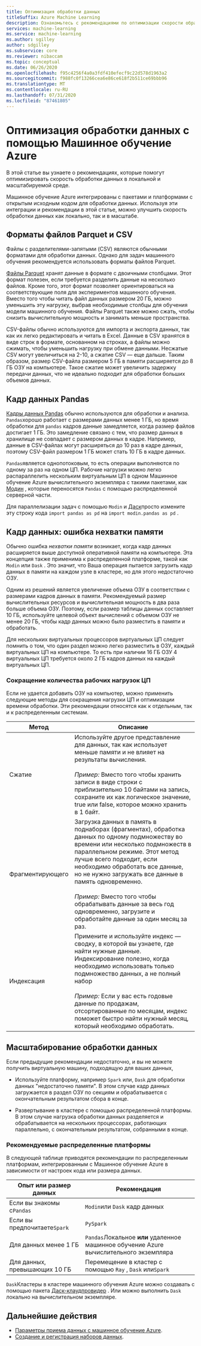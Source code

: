 ```yaml
---
title: Оптимизация обработки данных
titleSuffix: Azure Machine Learning
description: Ознакомьтесь с рекомендациями по оптимизации скорости обработки данных и интеграции, которые Машинное обучение Azure поддерживаются для обработки данных в масштабе.
services: machine-learning
ms.service: machine-learning
ms.author: sgilley
author: sdgilley
ms.subservice: core
ms.reviewer: nibaccam
ms.topic: conceptual
ms.date: 06/26/2020
ms.openlocfilehash: f95c4256f4a0a3fdf410efecf9c22d578d1963a2
ms.sourcegitcommit: f988fc0f13266cea6e86ce618f2b511ce69bbb96
ms.translationtype: MT
ms.contentlocale: ru-RU
ms.lasthandoff: 07/31/2020
ms.locfileid: "87461805"
---
```

# <a name="optimize-data-processing-with-azure-machine-learning"></a>Оптимизация обработки данных с помощью Машинное обучение Azure

В этой статье вы узнаете о рекомендациях, которые помогут оптимизировать скорость обработки данных в локальной и масштабируемой среде.

Машинное обучение Azure интегрированы с пакетами и платформами с открытым исходным кодом для обработки данных. Используя эти интеграции и рекомендации в этой статье, можно улучшить скорость обработки данных как локально, так и в масштабе.

## <a name="parquet-and-csv-file-formats"></a>Форматы файлов Parquet и CSV

Файлы с разделителями-запятыми (CSV) являются обычными форматами для обработки данных. Однако для задач машинного обучения рекомендуется использовать форматы файлов Parquet.

[Файлы Parquet](https://parquet.apache.org/) хранят данные в формате с двоичными столбцами. Этот формат полезен, если требуется разделить данные на несколько файлов. Кроме того, этот формат позволяет ориентироваться на соответствующие поля для экспериментов машинного обучения. Вместо того чтобы читать файл данных размером 20 ГБ, можно уменьшить эту нагрузку, выбрав необходимые столбцы для обучения модели машинного обучения. Файлы Parquet также можно сжать, чтобы снизить вычислительную мощность и занимать меньше пространства.

CSV-файлы обычно используются для импорта и экспорта данных, так как их легко редактировать и читать в Excel. Данные в CSV хранятся в виде строк в формате, основанном на строках, а файлы можно сжимать, чтобы уменьшить нагрузку при обмене данными. Несжатые CSV могут увеличиться на 2-10, а сжатие CSV — еще дальше. Таким образом, размер CSV-файла размером 5 ГБ в памяти расширяется до 8 ГБ ОЗУ на компьютере. Такое сжатие может увеличить задержку передачи данных, что не идеально подходит для обработки больших объемов данных. 

## <a name="pandas-dataframe"></a>Кадр данных Pandas

[Кадры данных Pandas](https://pandas.pydata.org/pandas-docs/stable/getting_started/overview.html) обычно используются для обработки и анализа. `Pandas`хорошо работает с размерами данных менее 1 ГБ, но время обработки для `pandas` кадров данные замедляется, когда размер файлов достигает 1 ГБ. Это замедление связано с тем, что размер данных в хранилище не совпадает с размером данных в кадре. Например, данные в CSV-файлах могут расширяться до 10 раз в кадре данных, поэтому CSV-файл размером 1 ГБ может стать 10 ГБ в кадре данных.

`Pandas`является однопотоковым, то есть операции выполняются по одному за раз на одном ЦП. Рабочие нагрузки можно легко распараллелить нескольким виртуальным ЦП в одном Машинное обучение Azure вычислительного экземпляра с такими пакетами, как [Модин](https://modin.readthedocs.io/en/latest/) , которые переносятся `Pandas` с помощью распределенной серверной части.

Для параллелизации задач с помощью `Modin` и [Даск](https://dask.org)просто измените эту строку кода `import pandas as pd` на `import modin.pandas as pd` .

## <a name="dataframe-out-of-memory-error"></a>Кадр данных: ошибка нехватки памяти 

Обычно ошибка *нехватки памяти* возникает, когда кадр данных расширяется выше доступной оперативной памяти на компьютере. Эта концепция также применима к распределенной платформе, такой как `Modin` или `Dask` .  Это значит, что Ваша операция пытается загрузить кадр данных в памяти на каждом узле в кластере, но для этого недостаточно ОЗУ.

Одним из решений является увеличение объема ОЗУ в соответствии с размерами кадров данных в памяти. Рекомендуемый размер вычислительных ресурсов и вычислительная мощность в два раза больше объема ОЗУ. Поэтому, если размер таблицы данных составляет 10 ГБ, используйте целевой объект вычислений с объемом ОЗУ не менее 20 ГБ, чтобы кадр данных можно было разместить в памяти и обработать. 

Для нескольких виртуальных процессоров виртуальных ЦП следует помнить о том, что один раздел можно легко разместить в ОЗУ, каждый виртуальных ЦП на компьютере. То есть при наличии 16 ГБ ОЗУ 4 виртуальных ЦП требуется около 2 ГБ кадров данных на каждый виртуальных ЦП.

### <a name="minimize-cpu-workloads"></a>Сокращение количества рабочих нагрузок ЦП

Если не удается добавить ОЗУ на компьютер, можно применить следующие методы для сокращения нагрузки ЦП и оптимизации времени обработки. Эти рекомендации относятся как к отдельным, так и к распределенным системам.

Метод | Описание
----|----
Сжатие | Используйте другое представление для данных, так как использует меньше памяти и не влияет на результаты вычисления.<br><br>*Пример:* Вместо того чтобы хранить записи в виде строки с приблизительно 10 байтами на запись, сохраните их как логическое значение, true или false, которое можно хранить в 1 байт.
Фрагментирующего | Загрузка данных в память в поднаборах (фрагментах), обработка данных по одному подмножеству во времени или несколько подмножеств в параллельном режиме. Этот метод лучше всего подходит, если необходимо обработать все данные, но не нужно загружать все данные в память одновременно. <br><br>*Пример:* Вместо того чтобы обрабатывать данные за весь год одновременно, загрузите и обработайте данные за один месяц за раз.
Индексация | Примените и используйте индекс — сводку, в которой вы узнаете, где найти нужные данные. Индексирование полезно, когда необходимо использовать только подмножество данных, а не полный набор<br><br>*Пример:* Если у вас есть годовые данные по продажам, отсортированные по месяцам, индекс поможет быстро найти нужный месяц, который необходимо обработать.

## <a name="scale-data-processing"></a>Масштабирование обработки данных

Если предыдущие рекомендации недостаточно, и вы не можете получить виртуальную машину, подходящую для ваших данных, 

* Используйте платформу, например `Spark` или, `Dask` для обработки данных "недостаточно памяти". В этом случае кадр данных загружается в раздел ОЗУ по секциям и обрабатывается с окончательным результатом сбора в конце.  

* Развертывание в кластере с помощью распределенной платформы. В этом случае нагрузка обработки данных разделяется и обрабатывается на нескольких процессорах, работающих параллельно, с окончательным результатом, собранными в конце.


### <a name="recommended-distributed-frameworks"></a>Рекомендуемые распределенные платформы

В следующей таблице приводятся рекомендации по распределенным платформам, интегрированным с Машинное обучение Azure в зависимости от настроек кода или размера данных.

Опыт или размер данных | Рекомендация
------|------
Если вы знакомы с`Pandas`| `Modin`или `Dask` кадр данных
Если вы предпочитаете`Spark` | `PySpark`
Для данных менее 1 ГБ | `Pandas`Локальное **или** удаленное машинное обучение Azure вычислительного экземпляра
Для данных, превышающих 10 ГБ| Перемещение в кластер с помощью `Ray` , `Dask` или`Spark`

`Dask`Кластеры в кластере машинного обучения Azure можно создавать с помощью пакета [Даск-клаудпровидер](https://cloudprovider.dask.org/en/latest/#azure) . Или можно выполнить `Dask` локально на вычислительном экземпляре.

## <a name="next-steps"></a>Дальнейшие действия

* [Параметры приема данных с машинное обучение Azure](concept-data-ingestion.md).
* [Создание и регистрация наборов данных](how-to-create-register-datasets.md).
